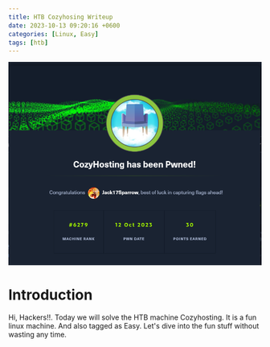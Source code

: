 ```yaml
---
title: HTB Cozyhosing Writeup
date: 2023-10-13 09:20:16 +0600
categories: [Linux, Easy]
tags: [htb]     
---
```


![Cozyhosting Pwned](https://github.com/ImdadMiran17/ImdadMiran17.github.io/blob/main/assets/img/cozyhosting-htb/cozyhosting_pwned.PNG "Pwned haha!!")

# Introduction
Hi, Hackers!!. Today we will solve the HTB machine Cozyhosting. It is a fun linux machine. And also tagged as Easy. Let's dive into the fun stuff
without wasting any time.